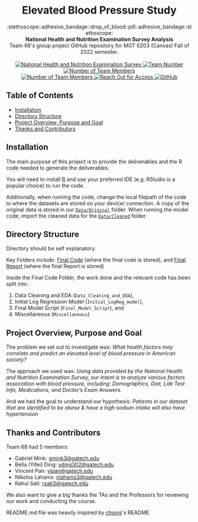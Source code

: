 <h1 align="center">Elevated Blood Pressure Study</h1>

<div align="center">
  :stethoscope::adhesive_bandage::drop_of_blood::pill::adhesive_bandage::stethoscope:
</div>
<div align="center">
  <strong>National Health and Nutrition Examination Survey Analysis</strong>
</div>
<div align="center">
  Team 68's group project GitHub repository for MGT 6203 (Canvas) Fall of 2022 semester.
</div>

<br />

<div align="center">
  <!-- Data Source -->
  <a href="https://www.kaggle.com/datasets/cdc/national-health-and-nutrition-examination-survey">
    <img src="https://img.shields.io/badge/Data%20Source-National Health and Nutrition Examination Survey-orange.svg?style=flat-square"
      alt="National Health and Nutrition Examination Survey" />
  </a>
  <!-- Team Number -->
  <a href="https://github.gatech.edu/MGT-6203-Fall-2022-Canvas/Team-68/">
    <img src="https://img.shields.io/badge/Team%20Number-68-orange.svg?style=flat-square"
      alt="Team Number" />
  </a>
  <!-- Number of Team Members -->
  <a href="https://github.gatech.edu/MGT-6203-Fall-2022-Canvas/Team-68/">
    <img src="https://img.shields.io/badge/Number of Team Members-5-orange.svg?style=flat-square"
      alt="Number of Team Members" />
  </a>

</div>

<div align="center">
  <!-- Video Link -->
  <a href="https://www.youtube.com/watch?v=KoefB4dfrE0">
    <img src="https://img.shields.io/badge/Video Presentation-YouTube-orange.svg?style=flat-square"
      alt="Number of Team Members" />
  </a>  
  <!-- Presentation Slides Link -->
  <a href="https://github.gatech.edu/MGT-6203-Fall-2022-Canvas/Team-68/blob/main/Final%20Presentation%20Slides/Final%20Presentation%20Video.pptx">
    <img src="https://img.shields.io/badge/Presentation Slides-MS Powerpoint-orange.svg?style=flat-square"
      alt="Reach Out for Access" />
  </a>
  <!-- Final Report -->
  <a href="https://github.gatech.edu/MGT-6203-Fall-2022-Canvas/Team-68/tree/main/Final%20Report">
    <img src="https://img.shields.io/badge/Final Report-GitHub link-orange.svg?style=flat-square"
      alt="GitHub" />
  </a>

</div>

           
           
## Table of Contents
- [Installation](#installation)
- [Directory Structure](#directory-structure)
- [Project Overview, Purpose and Goal](#project-overview-purpose-and-goal)
- [Thanks and Contributors](#thanks-and-contributors)

## Installation

The main purpose of this project is to provide the deliverables and the R code needed to generate the deliverables.

You will need to install [R](https://cran.r-project.org/bin/windows/base/) and use your preferred IDE (e.g. RStudio is a popular choice) to run the code.

Additionally, when running the code, change the local filepath of the code to where the datasets are stored on your device/ connection. A copy of the original data is stored in our [`Data/Original`](https://github.gatech.edu/MGT-6203-Fall-2022-Canvas/Team-68/tree/main/Data/Original) folder. When running the model code, import the cleaned data for the [`Data/Cleaned`](https://github.gatech.edu/MGT-6203-Fall-2022-Canvas/Team-68/tree/main/Data/Cleaned) folder.

## Directory Structure

Directory should be self explanatory. 

Key Folders include: [Final Code](https://github.gatech.edu/MGT-6203-Fall-2022-Canvas/Team-68/tree/main/Final%20Code) (where the final code is stored), and [Final Report](https://github.gatech.edu/MGT-6203-Fall-2022-Canvas/Team-68/tree/main/Final%20Report) (where the final Report is stored)

Inside the Final Code Folder, the work done and the relevant code has been split into:
1. Data Cleaning and EDA (`Data_Cleaning_and_EDA`),
2. Initial Log Regression Model (`Initial_LogReg_model`), 
3. Final Model Script (`Final_Model_Script`), and
4. Miscellaneous (`Miscellaneous`)
           
## Project Overview, Purpose and Goal

The problem we set out to investigate was: _What health factors may correlate and predict an elevated level of blood pressure in American society?_

The approach we used was: _Using data provided by the National Health and Nutrition Examination Survey, our intent is to analyze various factors association with blood pressure, including: Demographics, Diet, Lab Test Info, Medications, and Doctor’s Exam Answers._

And we had the goal to understand our hypothesis: _Patients in our dataset that are identified to be obese & have a high sodium intake will also have hypertension_
           
## Thanks and Contributors

Team 68 had 5 members:
* Gabriel Mink: gmink3@gatech.edu 
* Bella (Yifei) Ding: yding302@gatech.edu 
* Vincent Pan: vipan@gatech.edu
* Nikolos Lahanis: nlahanis3@gatech.edu
* Rahul Sati: rsati3@gatech.edu 

We also want to give a big thanks the TAs and the Professors for reviewing our work and conducting the course.

README.md file was heavily inspired by [choojs](https://github.com/choojs/choo)'s README
